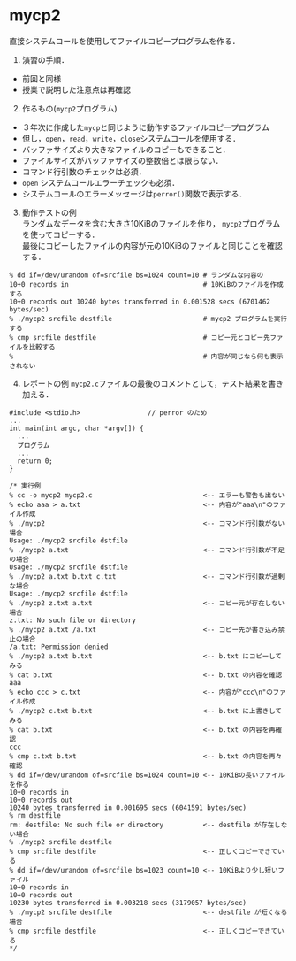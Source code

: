 # mycp2

直接システムコールを使用してファイルコピープログラムを作る．

1. 演習の手順．

  - 前回と同様
  - 授業で説明した注意点は再確認

2. 作るもの(`mycp2`プログラム)

  - ３年次に作成した`mycp`と同じように動作するファイルコピープログラム
  - 但し，`open`，`read`，`write`，`close`システムコールを使用する．
  - バッファサイズより大きなファイルのコピーもできること．
  - ファイルサイズがバッファサイズの整数倍とは限らない．
  - コマンド行引数のチェックは必須．
  - `open` システムコールエラーチェックも必須．
  - システムコールのエラーメッセージは`perror()`関数で表示する．

3. 動作テストの例<br>
  ランダムなデータを含む大きさ10KiBのファイルを作り， `mycp2`プログラムを使ってコピーする．<br>
  最後にコピーしたファイルの内容が元の10KiBのファイルと同じことを確認する．

  ```
  % dd if=/dev/urandom of=srcfile bs=1024 count=10 # ランダムな内容の
  10+0 records in                                  # 10KiBのファイルを作成する
  10+0 records out 10240 bytes transferred in 0.001528 secs (6701462 bytes/sec)
  % ./mycp2 srcfile destfile                       # mycp2 プログラムを実行する
  % cmp srcfile destfile                           # コピー元とコピー先ファイルを比較する
  %                                                # 内容が同じなら何も表示されない
  ```

4. レポートの例
  `mycp2.c`ファイルの最後のコメントとして，テスト結果を書き加える．

  ```
  #include <stdio.h>                 // perror のため
  ...
  int main(int argc, char *argv[]) {
    ...
    プログラム
    ...
    return 0;
  }

  /* 実行例
  % cc -o mycp2 mycp2.c                            <-- エラーも警告も出ない
  % echo aaa > a.txt                               <-- 内容が"aaa\n"のファイル作成
  % ./mycp2                                        <-- コマンド行引数がない場合
  Usage: ./mycp2 srcfile dstfile
  % ./mycp2 a.txt                                  <-- コマンド行引数が不足の場合
  Usage: ./mycp2 srcfile dstfile
  % ./mycp2 a.txt b.txt c.txt                      <-- コマンド行引数が過剰な場合
  Usage: ./mycp2 srcfile dstfile
  % ./mycp2 z.txt a.txt                            <-- コピー元が存在しない場合
  z.txt: No such file or directory
  % ./mycp2 a.txt /a.txt                           <-- コピー先が書き込み禁止の場合
  /a.txt: Permission denied
  % ./mycp2 a.txt b.txt                            <-- b.txt にコピーしてみる
  % cat b.txt                                      <-- b.txt の内容を確認
  aaa
  % echo ccc > c.txt                               <-- 内容が"ccc\n"のファイル作成
  % ./mycp2 c.txt b.txt                            <-- b.txt に上書きしてみる
  % cat b.txt                                      <-- b.txt の内容を再確認
  ccc
  % cmp c.txt b.txt                                <-- b.txt の内容を再々確認
  % dd if=/dev/urandom of=srcfile bs=1024 count=10 <-- 10KiBの長いファイルを作る
  10+0 records in
  10+0 records out
  10240 bytes transferred in 0.001695 secs (6041591 bytes/sec)
  % rm destfile
  rm: destfile: No such file or directory          <-- destfile が存在しない場合
  % ./mycp2 srcfile destfile
  % cmp srcfile destfile                           <-- 正しくコピーできている
  % dd if=/dev/urandom of=srcfile bs=1023 count=10 <-- 10KiBより少し短いファイル
  10+0 records in
  10+0 records out
  10230 bytes transferred in 0.003218 secs (3179057 bytes/sec)
  % ./mycp2 srcfile destfile                       <-- destfile が短くなる場合
  % cmp srcfile destfile                           <-- 正しくコピーできている
  */

